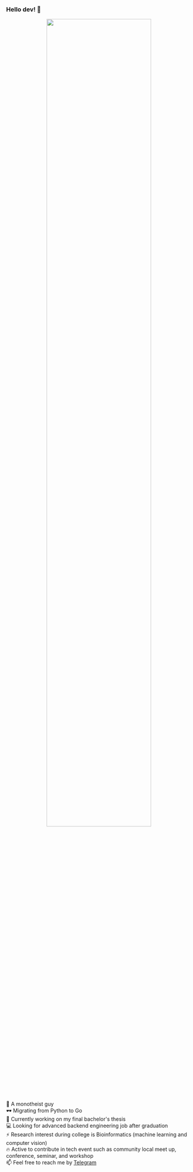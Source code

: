 ### Hello dev! 👋

<p align=center>
<img src="https://www.gstatic.com/mobilesdk/200303_mobilesdk/ML_fore@2x.png" height=75% width=75%>
</p>

:mosque: A monotheist guy<br>
🕶️ Migrating from Python to Go<br>
🔭 Currently working on my final bachelor's thesis<br>
💻 Looking for advanced backend engineering job after graduation<br>
⚡ Research interest during college is Bioinformatics (machine learning and computer vision)<br>
🔥 Active to contribute in tech event such as community local meet up, conference, seminar, and workshop<br>
📫 Feel free to reach me by <a href="https://t.me/rakhmanWahid">Telegram</a>
